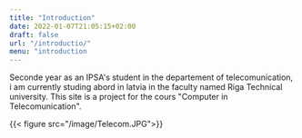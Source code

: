 ```yaml
---
title: "Introduction"
date: 2022-01-07T21:05:15+02:00
draft: false
url: "/introductio/"
menu: "introduction
---
```


Seconde year as an IPSA's student in the departement of telecomunication, i am currently studing abord in latvia in the faculty named Riga Technical university. This site is a project for the cours "Computer in Telecomunication".

{{< figure src="/image/Telecom.JPG">}}